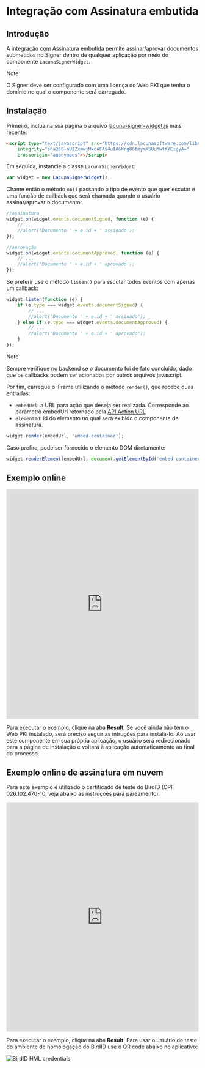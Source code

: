 ﻿# Integração com Assinatura embutida

## Introdução

A integração com Assinatura embutida permite assinar/aprovar documentos submetidos no Signer dentro de qualquer aplicação por meio do componente `LacunaSignerWidget`.

> [!NOTE]
> O Signer deve ser configurado com uma licença do Web PKI que tenha o domínio no qual o componente será carregado.

## Instalação

Primeiro, inclua na sua página o arquivo [lacuna-signer-widget.js](https://cdn.lacunasoftware.com/libs/signer/lacuna-signer-widget-0.2.0.min.js) mais recente:

```html
<script type="text/javascript" src="https://cdn.lacunasoftware.com/libs/signer/lacuna-signer-widget-0.2.0.min.js"
    integrity="sha256-nUIZxmwjMxcAFAs4uIA6Krg8GtmymXSUuMwtKYEigyA="
    crossorigin="anonymous"></script>
```

Em seguida, instancie a classe `LacunaSignerWidget`:

```javascript
var widget = new LacunaSignerWidget();
```

Chame então o método `on()` passando o tipo de evento que quer escutar e uma função de callback que será chamada quando o usuário assinar/aprovar o documento:

```javascript
//assinatura
widget.on(widget.events.documentSigned, function (e) {
	// ...
	//alert('Documento ' + e.id + ' assinado');
});
```

```javascript
//aprovação
widget.on(widget.events.documentApproved, function (e) {
	// ...
	//alert('Documento ' + e.id + ' aprovado');
});
```

Se preferir use o método `listen()` para escutar todos eventos com apenas um callback:

```javascript
widget.listen(function (e) {
	if (e.type === widget.events.documentSigned) {
		// ...
		//alert('Documento ' + e.id + ' assinado');
	} else if (e.type === widget.events.documentApproved) {
		// ...
		//alert('Documento ' + e.id + ' aprovado');
	}
});
```

> [!NOTE]
> Sempre verifique no backend se o documento foi de fato concluído, dado que os callbacks podem ser acionados por outros arquivos javascript.

Por fim, carregue o iFrame utilizando o método `render()`, que recebe duas entradas:

* `embedUrl`: a URL para ação que deseja ser realizada. Corresponde ao parâmetro embedUrl retornado pela [API Action URL](https://www.dropsigner.com/swagger/index.html#operations-Documents-post_api_documents__id__action_url)
* `elementId`: id do elemento no qual será exibido o componente de assinatura.

```javascript
widget.render(embedUrl, 'embed-container');
```

Caso prefira, pode ser fornecido o elemento DOM diretamente:

```javascript
widget.renderElement(embedUrl, document.getElementById('embed-container'));
```

## Exemplo online

<iframe width="100%" height="600" src="https://jsfiddle.net/LacunaSoftware/hgutm4fL/embedded/" allowfullscreen="allowfullscreen" frameborder="0"></iframe>

Para executar o exemplo, clique na aba **Result**. Se você ainda não tem o Web PKI instalado, será preciso seguir as intruções para instalá-lo. 
Ao usar este componente em sua própria aplicação, o usuário será redirecionado para a página de instalação e voltará à aplicação automaticamente ao final do processo.


## Exemplo online de assinatura em nuvem

Para este exemplo é utilizado o certificado de teste do BirdID (CPF 026.102.470-10, veja abaixo as instruções para pareamento).

<iframe width="100%" height="600" src="https://jsfiddle.net/LacunaSoftware/12zLfhgr/embedded/" allowfullscreen="allowfullscreen" frameborder="0"></iframe>

Para executar o exemplo, clique na aba **Result**. Para usar o usuário de teste do ambiente de homologação do BirdID use o QR code abaixo no aplicativo:

![BirdID HML credentials](/images/birdidhml.png)